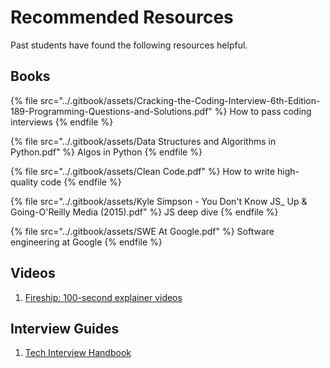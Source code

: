 # Recommended Resources

Past students have found the following resources helpful.

## Books

{% file src="../.gitbook/assets/Cracking-the-Coding-Interview-6th-Edition-189-Programming-Questions-and-Solutions.pdf" %}
How to pass coding interviews
{% endfile %}

{% file src="../.gitbook/assets/Data Structures and Algorithms in Python.pdf" %}
Algos in Python
{% endfile %}

{% file src="../.gitbook/assets/Clean Code.pdf" %}
How to write high-quality code
{% endfile %}

{% file src="../.gitbook/assets/Kyle Simpson - You Don't Know JS_ Up & Going-O'Reilly Media (2015).pdf" %}
JS deep dive
{% endfile %}

{% file src="../.gitbook/assets/SWE At Google.pdf" %}
Software engineering at Google
{% endfile %}

## Videos

1. [Fireship: 100-second explainer videos](https://youtube.com/playlist?list=PL0vfts4VzfNiI1BsIK5u7LpPaIDKMJIDN)

## Interview Guides

1. [Tech Interview Handbook](https://www.techinterviewhandbook.org)
